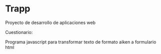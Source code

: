 # Trapp
Proyecto de desarrollo de aplicaciones web

Cuestionario:

Programa javascript para transformar texto de formato aiken a formulario html
